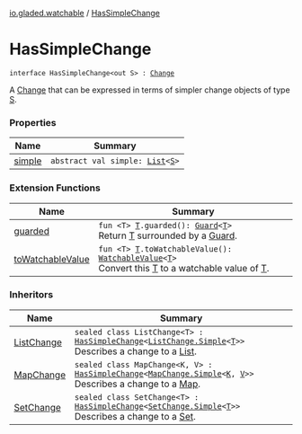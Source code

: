 [io.gladed.watchable](../index.md) / [HasSimpleChange](./index.md)

# HasSimpleChange

`interface HasSimpleChange<out S> : `[`Change`](../-change.md)

A [Change](../-change.md) that can be expressed in terms of simpler change objects of type [S](index.md#S).

### Properties

| Name | Summary |
|---|---|
| [simple](simple.md) | `abstract val simple: `[`List`](https://kotlinlang.org/api/latest/jvm/stdlib/kotlin.collections/-list/index.html)`<`[`S`](index.md#S)`>` |

### Extension Functions

| Name | Summary |
|---|---|
| [guarded](../../io.gladed.watchable.util/guarded.md) | `fun <T> `[`T`](../../io.gladed.watchable.util/guarded.md#T)`.guarded(): `[`Guard`](../../io.gladed.watchable.util/-guard/index.md)`<`[`T`](../../io.gladed.watchable.util/guarded.md#T)`>`<br>Return [T](../../io.gladed.watchable.util/guarded.md#T) surrounded by a [Guard](../../io.gladed.watchable.util/-guard/index.md). |
| [toWatchableValue](../to-watchable-value.md) | `fun <T> `[`T`](../to-watchable-value.md#T)`.toWatchableValue(): `[`WatchableValue`](../-watchable-value/index.md)`<`[`T`](../to-watchable-value.md#T)`>`<br>Convert this [T](../to-watchable-value.md#T) to a watchable value of [T](../to-watchable-value.md#T). |

### Inheritors

| Name | Summary |
|---|---|
| [ListChange](../-list-change/index.md) | `sealed class ListChange<T> : `[`HasSimpleChange`](./index.md)`<`[`ListChange.Simple`](../-list-change/-simple/index.md)`<`[`T`](../-list-change/index.md#T)`>>`<br>Describes a change to a [List](https://kotlinlang.org/api/latest/jvm/stdlib/kotlin.collections/-list/index.html). |
| [MapChange](../-map-change/index.md) | `sealed class MapChange<K, V> : `[`HasSimpleChange`](./index.md)`<`[`MapChange.Simple`](../-map-change/-simple/index.md)`<`[`K`](../-map-change/index.md#K)`, `[`V`](../-map-change/index.md#V)`>>`<br>Describes a change to a [Map](https://kotlinlang.org/api/latest/jvm/stdlib/kotlin.collections/-map/index.html). |
| [SetChange](../-set-change/index.md) | `sealed class SetChange<T> : `[`HasSimpleChange`](./index.md)`<`[`SetChange.Simple`](../-set-change/-simple/index.md)`<`[`T`](../-set-change/index.md#T)`>>`<br>Describes a change to a [Set](https://kotlinlang.org/api/latest/jvm/stdlib/kotlin.collections/-set/index.html). |
